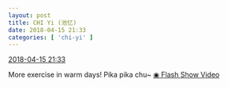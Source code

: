 ```yaml
---
layout: post
title: CHI Yi (池忆)
date: 2018-04-15 21:33
categories: [ 'chi-yi' ]
---
```


<div class="weibo-info">
  <a href="https://weibo.com/6117581836/GcfaTwZ0A">2018-04-15 21:33</a>
</div>

More exercise in warm days! Pika pika chu~ [◉ Flash Show Video](https://www.miaopai.com/show/MudF0AzF8dXgu9Zg3NHN89DEr7rlNbnEL9Q0Gg__.htm)
